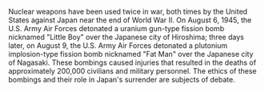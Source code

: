 <!--
title:       Nuclear weapons
subtitle:    August 6, 9 1945
from:        1945
to:          1945
short:       A nuclear weapon ( also called an atom bomb, nuke, atomic bomb, nuclear warhead, A-bomb, or nuclear bomb) is an explosive device that derives its destructive force from nuclear reactions.
imageUrl:    https://upload.wikimedia.org/wikipedia/commons/thumb/e/e0/Nagasakibomb.jpg/440px-Nagasakibomb.jpg
wikiUrl:     https://en.wikipedia.org/wiki/Nuclear_weapon
-->


Nuclear weapons have been used twice in war, both times by the United States against Japan near the end of World War II. On August 6, 1945, the U.S. Army Air Forces detonated a uranium gun-type fission bomb nicknamed "Little Boy" over the Japanese city of Hiroshima; three days later, on August 9, the U.S. Army Air Forces detonated a plutonium implosion-type fission bomb nicknamed "Fat Man" over the Japanese city of Nagasaki. These bombings caused injuries that resulted in the deaths of approximately 200,000 civilians and military personnel. The ethics of these bombings and their role in Japan's surrender are subjects of debate.